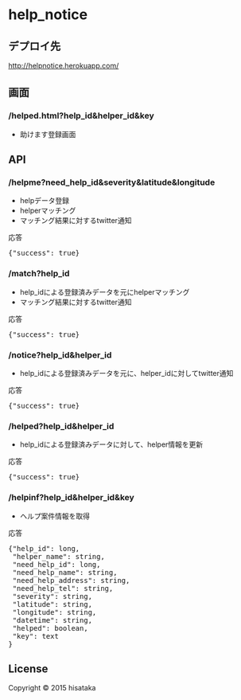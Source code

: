 # help_notice

## デプロイ先

http://helpnotice.herokuapp.com/

## 画面

### /helped.html?help_id&helper_id&key

* 助けます登録画面

## API

### /helpme?need_help_id&severity&latitude&longitude

* helpデータ登録
* helperマッチング
* マッチング結果に対するtwitter通知

応答
<pre>{"success": true}</pre>

### /match?help_id

* help_idによる登録済みデータを元にhelperマッチング
* マッチング結果に対するtwitter通知

応答
<pre>{"success": true}</pre>

### /notice?help_id&helper_id

* help_idによる登録済みデータを元に、helper_idに対してtwitter通知

応答
<pre>{"success": true}</pre>

### /helped?help_id&helper_id

* help_idによる登録済みデータに対して、helper情報を更新

応答
<pre>{"success": true}</pre>

### /helpinf?help_id&helper_id&key

* ヘルプ案件情報を取得

応答
<pre>
{"help_id": long,
 "helper_name": string,
 "need_help_id": long,
 "need_help_name": string,
 "need_help_address": string,
 "need_help_tel": string,
 "severity": string,
 "latitude": string,
 "longitude": string,
 "datetime": string,
 "helped": boolean,
 "key": text
}
</pre>

## License

Copyright © 2015 hisataka
